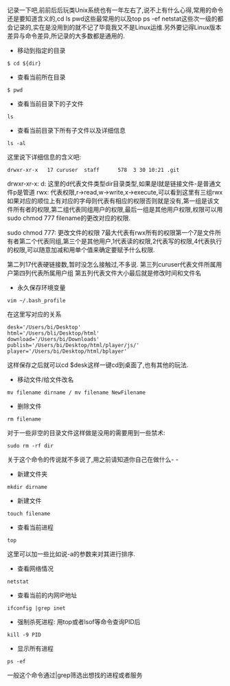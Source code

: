 记录一下吧,前前后后玩类Unix系统也有一年左右了,说不上有什么心得,常用的命令还是要知道含义的,cd ls pwd这些最常用的以及top ps -ef netstat这些次一级的都会记录的,实在是没用到的就不记了毕竟我又不是Linux运维.另外要记得Linux版本差异与命令差异,所记录的大多数都是通用的.
- 移动到指定的目录
```
$ cd ${dir}
```

- 查看当前所在目录

```
$ pwd
```

- 查看当前目录下的子文件

```
ls
```

- 查看当前目录下所有子文件以及详细信息

```
ls -al
```
这里说下详细信息的含义吧:

```
drwxr-xr-x   17 curuser  staff      578  3 30 10:21 .git
```
drwxr-xr-x: 
d:
这里的d代表文件类型dir目录类型,如果是l就是链接文件-是普通文件p是管道
rwx:
代表权限,r->read,w->write,x->execute,可以看到这里有三组rwx如果对应的顺位上有对应的字母则代表有相应的权限否则就是没有,第一组是该文件所有者的权限,第二组代表同组用户的权限,最后一组是其他用户权限,权限可以用sudo chmod 777 filename的更改对应的权限.

sudo chmod 777:
更改文件的权限 7最大代表有rwx所有的权限第一个7是文件所有者第二个代表同组,第三个是其他用户,1代表读的权限,2代表写的权限,4代表执行的权限,可以随意加减和用单个值来确定要赋予什么权限.

第二列17代表硬链接数,暂时没怎么接触过,不多说.
第三列curuser代表文件所属用户第四列代表所属用户组
第五列代表文件大小最后就是修改时间和文件名

- 永久保存环境变量
```
vim ~/.bash_profile
```
在这里写对应的关系

```
desk='/Users/bi/Desktop'
html='/Users/bli/Desktop/html'
download='/Users/bi/Downloads'
publish='/Users/bi/Desktop/html/player/js/'
player='/Users/bi/Desktop/html/bplayer'
```
这样保存之后就可以cd $desk这样一键cd到桌面了,也有其他的玩法.

- 移动文件/给文件改名

```
mv filename dirname / mv filename NewFilename
```
- 删除文件

```
rm filename
```
对于一些非空的目录文件这样做是没用的需要用到一些禁术:

```
sudo rm -rf dir
```

关于这个命令的传说就不多说了,用之前请知道你自己在做什么- -

- 新建文件夹
```
mkdir dirname
```

- 新建文件

```
touch filename
```

- 查看当前进程

```
top
```
这里可以加一些比如说-a的参数来对其进行排序.

- 查看网络情况

```
netstat
```

- 查看当前的内网IP地址

```
ifconfig |grep inet
```

- 强制杀死进程: 用top或者lsof等命令查询PID后
```
kill -9 PID
```

- 显示所有进程

```
ps -ef
```
一般这个命令通过|grep筛选出想找的进程或者服务
